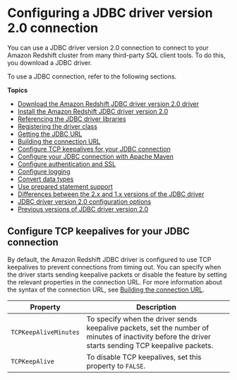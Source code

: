 # Configuring a JDBC driver version 2\.0 connection<a name="jdbc20-install"></a>

You can use a JDBC driver version 2\.0 connection to connect to your Amazon Redshift cluster from many third\-party SQL client tools\. To do this, you download a JDBC driver\. 

To use a JDBC connection, refer to the following sections\.

**Topics**
+ [Download the Amazon Redshift JDBC driver version 2\.0 driver](jdbc20-download-driver.md)
+ [Install the Amazon Redshift JDBC driver version 2\.0](jdbc20-install-driver.md)
+ [Referencing the JDBC driver libraries](jdbc20-driver-libraries.md)
+ [Registering the driver class](jdbc20-register-driver-class.md)
+ [Getting the JDBC URL](jdbc20-obtain-url.md)
+ [Building the connection URL](jdbc20-build-connection-url.md)
+ [Configure TCP keepalives for your JDBC connection](#configure-tcp-keepalives-jdbc20)
+ [Configure your JDBC connection with Apache Maven](configure-jdbc20-connection-with-maven.md)
+ [Configure authentication and SSL](jdbc20-configure-authentication-ssl.md)
+ [Configure logging](jdbc20-configuring-logging.md)
+ [Convert data types](jdbc20-data-type-mapping.md)
+ [Use prepared statement support](jdbc20-prepared-statement-support.md)
+ [Differences between the 2\.x and 1\.x versions of the JDBC driver](jdbc20-jdbc10-driver-differences.md)
+ [JDBC driver version 2\.0 configuration options](jdbc20-configuration-options.md)
+ [Previous versions of JDBC driver version 2\.0](jdbc20-previous-driver-version-20.md)

## Configure TCP keepalives for your JDBC connection<a name="configure-tcp-keepalives-jdbc20"></a>

By default, the Amazon Redshift JDBC driver is configured to use TCP keepalives to prevent connections from timing out\. You can specify when the driver starts sending keepalive packets or disable the feature by setting the relevant properties in the connection URL\. For more information about the syntax of the connection URL, see [Building the connection URL](jdbc20-build-connection-url.md)\.


| Property | Description | 
| --- | --- | 
|  `TCPKeepAliveMinutes`  |  To specify when the driver sends keepalive packets, set the number of minutes of inactivity before the driver starts sending TCP keepalive packets\.  | 
|  `TCPKeepAlive`  |  To disable TCP keepalives, set this property to `FALSE`\.  | 